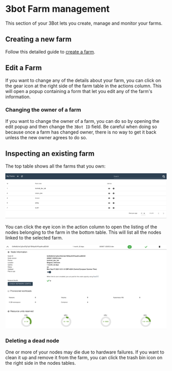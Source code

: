 # 3bot Farm management

This section of your 3Bot lets you create, manage and monitor your farms. 

<!-- * [Monitoring the nodes health and usage](inspecting-an-existing-farm) -->

## Creating a new farm

Follow this detailed guide to [create a farm](farm_init.md).

## Edit a Farm

If you want to change any of the details about your farm, you can click on the gear icon at the right side of the farm table in the actions column. This will open a popup containing a form that let you edit any of the farm's information.

### Changing the owner of a farm

If you want to change the owner of a farm, you can do so by opening the edit popup and then change the `3Bot ID` field. Be careful when doing so because once a farm has changed owner, there is no way to get it back unless the new owner agrees to do so.

## Inspecting an existing farm

The top table shows all the farms that you own:

![overview](./img/farm_management_overview.png)

You can click the eye icon in the action column to open the listing of the nodes belonging to the farm in the bottom table. This will list all the nodes linked to the selected farm.

![nodes listing](./img/farm_management_nodes.png)

### Deleting a dead node

One or more of your nodes may die due to hardware failures. If you want to clean it up and remove it from the farm, you can click the trash bin icon on the right side in the nodes tables.
